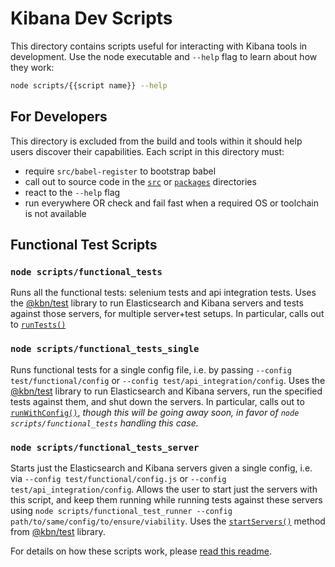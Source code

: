 # Kibana Dev Scripts

This directory contains scripts useful for interacting with Kibana tools in development. Use the node executable and `--help` flag to learn about how they work:

```sh
node scripts/{{script name}} --help
```

## For Developers

This directory is excluded from the build and tools within it should help users discover their capabilities. Each script in this directory must:

- require `src/babel-register` to bootstrap babel
- call out to source code in the [`src`](../src) or [`packages`](../packages) directories
- react to the `--help` flag
- run everywhere OR check and fail fast when a required OS or toolchain is not available

## Functional Test Scripts

### `node scripts/functional_tests`
Runs all the functional tests: selenium tests and api integration tests. Uses the [@kbn/test](../packages/kbn-test) library to run Elasticsearch and Kibana servers and tests against those servers, for multiple server+test setups. In particular, calls out to [`runTests()`](../packages/kbn-test/src/functional_tests/tasks.js)

### `node scripts/functional_tests_single`
Runs functional tests for a single config file, i.e. by passing `--config test/functional/config` or `--config test/api_integration/config`. Uses the [@kbn/test](../packages/kbn-test) library to run Elasticsearch and Kibana servers, run the specified tests against them, and shut down the servers. In particular, calls out to [`runWithConfig()`](../packages/kbn-test/src/functional_tests/tasks.js), _though this will be going away soon, in favor of `node scripts/functional_tests` handling this case._

### `node scripts/functional_tests_server`
Starts just the Elasticsearch and Kibana servers given a single config, i.e. via `--config test/functional/config.js` or `--config test/api_integration/config`. Allows the user to start just the servers with this script, and keep them running while running tests against these servers using `node scripts/functional_test_runner --config path/to/same/config/to/ensure/viability`. Uses the [`startServers()`](../packages/kbn-test/src/functional_tests/tasks.js#L52-L80) method from [@kbn/test](../packages/kbn-test) library.

For details on how these scripts work, please [read this readme](../packages/kbn-test/README.md).
